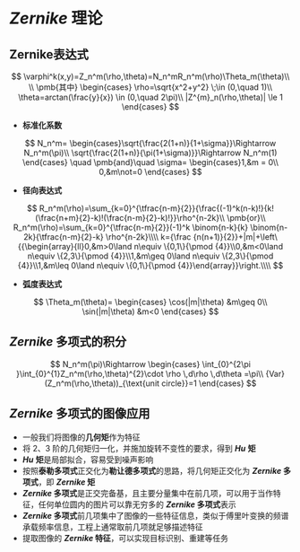 # ***Zernike*** **理论**

## **Zernike表达式**

$$
\varphi^k(x,y)=Z_n^m(\rho,\theta)=N_n^mR_n^m(\rho)\Theta_m(\theta)\\
\\
\pmb{其中}
\begin{cases}
\rho=\sqrt{x^2+y^2} \;\in (0,\quad 1)\\
\theta=arctan(\frac{y}{x}) \in (0,\quad 2\pi)\\
|Z^{m}_n(\rho,\theta)| \le 1
\end{cases}
$$

- **标准化系数**

$$
N_n^m=
\begin{cases}\sqrt{\frac{2(1+n)}{1+\sigma}}\Rightarrow N_n^m(\pi)\\
\sqrt{\frac{2(1+n)}{\pi(1+\sigma)}}\Rightarrow N_n^m(1)
\end{cases}
\quad \pmb{and}\quad 
\sigma=
\begin{cases}1,&m = 0\\
0,&m\not=0 
\end{cases}
$$

- **径向表达式** 

$$
R_n^m(\rho)=\sum_{k=0}^{\tfrac{n-m}{2}}{\frac{(-1)^k(n-k)!}{k!(\frac{n+m}{2}-k)!(\frac{n-m}{2}-k)!}}\rho^{n-2k}\\
\pmb{or}\\
R_n^m(\rho)=\sum_{k=0}^{\tfrac{n-m}{2}}(-1)^k \binom{n-k}{k} \binom{n-2k}{\tfrac{n-m}{2}-k} \rho^{n-2k}\\\\
k={\frac {n(n+1)}{2}}+|m|+\left\{{\begin{array}{ll}0,&m>0\land n\equiv \{0,1\}{\pmod {4}}\\0,&m<0\land n\equiv \{2,3\}{\pmod {4}}\\1,&m\geq 0\land n\equiv \{2,3\}{\pmod {4}}\\1,&m\leq 0\land n\equiv \{0,1\}{\pmod {4}}\end{array}}\right.\\\\
$$



- **弧度表达式**

$$
\Theta_m(\theta)=
\begin{cases}
\cos(|m|\theta) &m\geq 0\\
\sin(|m|\theta) &m<0
\end{cases}
$$

## ***Zernike*** **多项式的积分**

$$
N_n^m(\pi)\Rightarrow
\begin{cases}
\int_{0}^{2\pi }\int_{0}^{1}Z_n^m(\rho,\theta)^{2}\cdot \rho \,d\rho \,d\theta =\pi\\
{Var} (Z_n^m(\rho,\theta))_{\text{unit circle}}=1
\end{cases}
$$

## ***Zernike*** **多项式的图像应用**

- 一般我们将图像的**几何矩**作为特征 
- 将 $2、3$ 阶的几何矩归一化，并施加旋转不变性的要求，得到 ***Hu*** **矩**  
- ***Hu*** **矩**是局部拟合，容易受到噪声影响 
- 按照**泰勒多项式**正交化为**勒让德多项式**的思路，将几何矩正交化为 ***Zernike* 多项式**，即 ***Zernike* 矩**
- ***Zernike* 多项式**是正交完备基，且主要分量集中在前几项，可以用于当作特征，任何单位圆内的图片可以靠无穷多的 ***Zernike* 多项式**表示  
- ***Zernike* 多项式**前几项集中了图像的一些特征信息，类似于傅里叶变换的频谱承载频率信息，工程上通常取前几项就足够描述特征
- 提取图像的 ***Zernike* 特征**，可以实现目标识别、重建等任务
